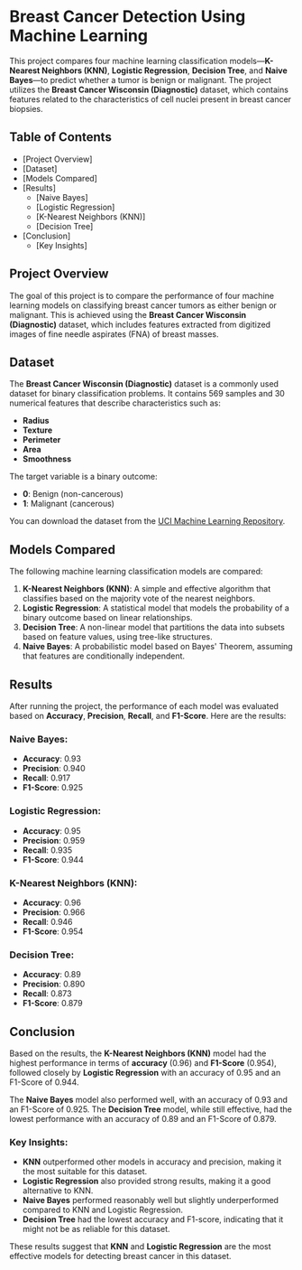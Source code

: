 # Breast Cancer Detection Using Machine Learning

This project compares four machine learning classification models—**K-Nearest Neighbors (KNN)**, **Logistic Regression**, **Decision Tree**, and **Naive Bayes**—to predict whether a tumor is benign or malignant. The project utilizes the **Breast Cancer Wisconsin (Diagnostic)** dataset, which contains features related to the characteristics of cell nuclei present in breast cancer biopsies.

## Table of Contents
- [Project Overview] 
- [Dataset] 
- [Models Compared] 
- [Results] 
  - [Naive Bayes] 
  - [Logistic Regression] 
  - [K-Nearest Neighbors (KNN)] 
  - [Decision Tree] 
- [Conclusion] 
  - [Key Insights] 

## Project Overview
The goal of this project is to compare the performance of four machine learning models on classifying breast cancer tumors as either benign or malignant. This is achieved using the **Breast Cancer Wisconsin (Diagnostic)** dataset, which includes features extracted from digitized images of fine needle aspirates (FNA) of breast masses.

## Dataset
The **Breast Cancer Wisconsin (Diagnostic)** dataset is a commonly used dataset for binary classification problems. It contains 569 samples and 30 numerical features that describe characteristics such as:
- **Radius**
- **Texture**
- **Perimeter**
- **Area**
- **Smoothness**

The target variable is a binary outcome:
- **0**: Benign (non-cancerous)
- **1**: Malignant (cancerous)

You can download the dataset from the [UCI Machine Learning Repository](https://archive.ics.uci.edu/ml/datasets/Breast+Cancer+Wisconsin+%28Diagnostic%29).

## Models Compared
The following machine learning classification models are compared:
1. **K-Nearest Neighbors (KNN)**: A simple and effective algorithm that classifies based on the majority vote of the nearest neighbors.
2. **Logistic Regression**: A statistical model that models the probability of a binary outcome based on linear relationships.
3. **Decision Tree**: A non-linear model that partitions the data into subsets based on feature values, using tree-like structures.
4. **Naive Bayes**: A probabilistic model based on Bayes' Theorem, assuming that features are conditionally independent.

## Results
After running the project, the performance of each model was evaluated based on **Accuracy**, **Precision**, **Recall**, and **F1-Score**. Here are the results:

### Naive Bayes:
- **Accuracy**: 0.93
- **Precision**: 0.940
- **Recall**: 0.917
- **F1-Score**: 0.925

### Logistic Regression:
- **Accuracy**: 0.95
- **Precision**: 0.959
- **Recall**: 0.935
- **F1-Score**: 0.944

### K-Nearest Neighbors (KNN):
- **Accuracy**: 0.96
- **Precision**: 0.966
- **Recall**: 0.946
- **F1-Score**: 0.954

### Decision Tree:
- **Accuracy**: 0.89
- **Precision**: 0.890
- **Recall**: 0.873
- **F1-Score**: 0.879

## Conclusion
Based on the results, the **K-Nearest Neighbors (KNN)** model had the highest performance in terms of **accuracy** (0.96) and **F1-Score** (0.954), followed closely by **Logistic Regression** with an accuracy of 0.95 and an F1-Score of 0.944.

The **Naive Bayes** model also performed well, with an accuracy of 0.93 and an F1-Score of 0.925. The **Decision Tree** model, while still effective, had the lowest performance with an accuracy of 0.89 and an F1-Score of 0.879.

### Key Insights:
- **KNN** outperformed other models in accuracy and precision, making it the most suitable for this dataset.
- **Logistic Regression** also provided strong results, making it a good alternative to KNN.
- **Naive Bayes** performed reasonably well but slightly underperformed compared to KNN and Logistic Regression.
- **Decision Tree** had the lowest accuracy and F1-score, indicating that it might not be as reliable for this dataset.

These results suggest that **KNN** and **Logistic Regression** are the most effective models for detecting breast cancer in this dataset.
